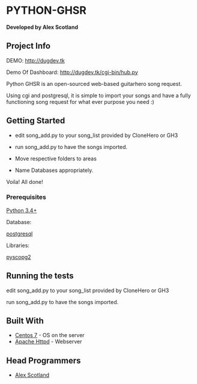 
# PYTHON-GHSR

**Developed by Alex Scotland**

## Project Info

DEMO:
http://dugdev.tk

Demo Of Dashboard:
http://dugdev.tk/cgi-bin/hub.py

Python GHSR is an open-sourced web-based guitarhero song request.

Using cgi and postgresql, it is simple to import your songs and have a fully functioning song request for what ever purpose you need :)

## Getting Started

* edit song_add.py to your song_list provided by CloneHero or GH3

* run song_add.py to have the songs imported.

* Move respective folders to areas

* Name Databases appropriately.

Voila!  All done!

### Prerequisites

[Python 3.4+](https://www.python.org/downloads/)

Database:

[postgresql](https://www.postgresql.org/download/)

Libraries:

[pyscopg2](https://pynative.com/python-postgresql-tutorial/#genesis-content)

## Running the tests

edit song_add.py to your song_list provided by CloneHero or GH3

run song_add.py to have the songs imported.

## Built With

* [Centos 7](https://www.centos.org/download/) - OS on the server
* [Apache Httpd](https://httpd.apache.org/) - Webserver

## Head Programmers

* [Alex Scotland](https://github.com/AlexScotland)

